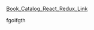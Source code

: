 [Book_Catalog_React_Redux_Link](https://alexeymachehin.github.io/Book_Catalog_React_Redux/)

fgoifgth
